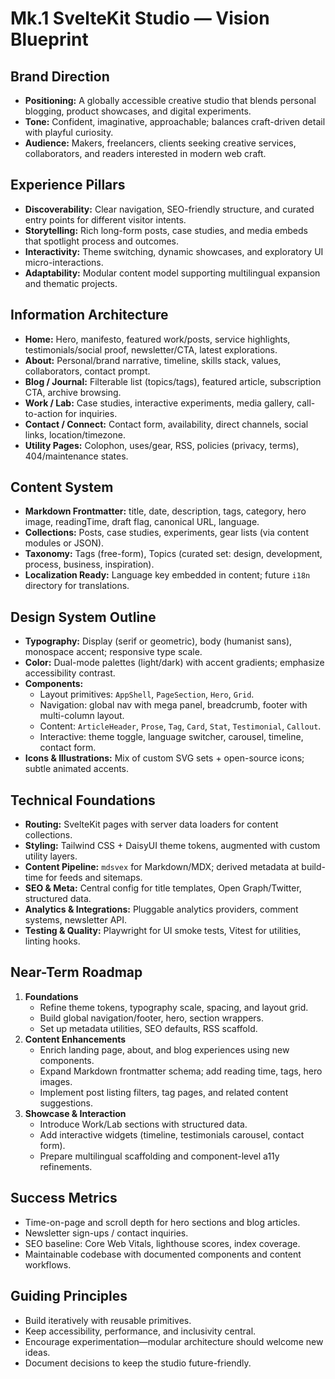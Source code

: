 # Mk.1 SvelteKit Studio — Vision Blueprint

## Brand Direction
- **Positioning:** A globally accessible creative studio that blends personal blogging, product showcases, and digital experiments.
- **Tone:** Confident, imaginative, approachable; balances craft-driven detail with playful curiosity.
- **Audience:** Makers, freelancers, clients seeking creative services, collaborators, and readers interested in modern web craft.

## Experience Pillars
- **Discoverability:** Clear navigation, SEO-friendly structure, and curated entry points for different visitor intents.
- **Storytelling:** Rich long-form posts, case studies, and media embeds that spotlight process and outcomes.
- **Interactivity:** Theme switching, dynamic showcases, and exploratory UI micro-interactions.
- **Adaptability:** Modular content model supporting multilingual expansion and thematic projects.

## Information Architecture
- **Home:** Hero, manifesto, featured work/posts, service highlights, testimonials/social proof, newsletter/CTA, latest explorations.
- **About:** Personal/brand narrative, timeline, skills stack, values, collaborators, contact prompt.
- **Blog / Journal:** Filterable list (topics/tags), featured article, subscription CTA, archive browsing.
- **Work / Lab:** Case studies, interactive experiments, media gallery, call-to-action for inquiries.
- **Contact / Connect:** Contact form, availability, direct channels, social links, location/timezone.
- **Utility Pages:** Colophon, uses/gear, RSS, policies (privacy, terms), 404/maintenance states.

## Content System
- **Markdown Frontmatter:** title, date, description, tags, category, hero image, readingTime, draft flag, canonical URL, language.
- **Collections:** Posts, case studies, experiments, gear lists (via content modules or JSON).
- **Taxonomy:** Tags (free-form), Topics (curated set: design, development, process, business, inspiration).
- **Localization Ready:** Language key embedded in content; future `i18n` directory for translations.

## Design System Outline
- **Typography:** Display (serif or geometric), body (humanist sans), monospace accent; responsive type scale.
- **Color:** Dual-mode palettes (light/dark) with accent gradients; emphasize accessibility contrast.
- **Components:** 
  - Layout primitives: `AppShell`, `PageSection`, `Hero`, `Grid`.
  - Navigation: global nav with mega panel, breadcrumb, footer with multi-column layout.
  - Content: `ArticleHeader`, `Prose`, `Tag`, `Card`, `Stat`, `Testimonial`, `Callout`.
  - Interactive: theme toggle, language switcher, carousel, timeline, contact form.
- **Icons & Illustrations:** Mix of custom SVG sets + open-source icons; subtle animated accents.

## Technical Foundations
- **Routing:** SvelteKit pages with server data loaders for content collections.
- **Styling:** Tailwind CSS + DaisyUI theme tokens, augmented with custom utility layers.
- **Content Pipeline:** `mdsvex` for Markdown/MDX; derived metadata at build-time for feeds and sitemaps.
- **SEO & Meta:** Central config for title templates, Open Graph/Twitter, structured data.
- **Analytics & Integrations:** Pluggable analytics providers, comment systems, newsletter API.
- **Testing & Quality:** Playwright for UI smoke tests, Vitest for utilities, linting hooks.

## Near-Term Roadmap
1. **Foundations**
   - Refine theme tokens, typography scale, spacing, and layout grid.
   - Build global navigation/footer, hero, section wrappers.
   - Set up metadata utilities, SEO defaults, RSS scaffold.
2. **Content Enhancements**
   - Enrich landing page, about, and blog experiences using new components.
   - Expand Markdown frontmatter schema; add reading time, tags, hero images.
   - Implement post listing filters, tag pages, and related content suggestions.
3. **Showcase & Interaction**
   - Introduce Work/Lab sections with structured data.
   - Add interactive widgets (timeline, testimonials carousel, contact form).
   - Prepare multilingual scaffolding and component-level a11y refinements.

## Success Metrics
- Time-on-page and scroll depth for hero sections and blog articles.
- Newsletter sign-ups / contact inquiries.
- SEO baseline: Core Web Vitals, lighthouse scores, index coverage.
- Maintainable codebase with documented components and content workflows.

## Guiding Principles
- Build iteratively with reusable primitives.
- Keep accessibility, performance, and inclusivity central.
- Encourage experimentation—modular architecture should welcome new ideas.
- Document decisions to keep the studio future-friendly.
